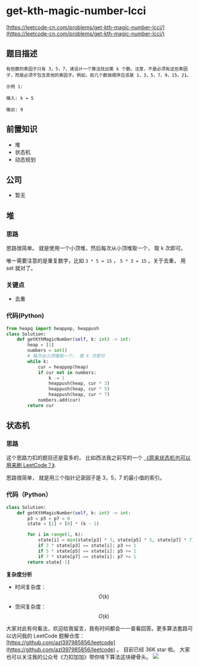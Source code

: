 # get-kth-magic-number-lcci

[https://leetcode-cn.com/problems/get-kth-magic-number-lcci/](https://leetcode-cn.com/problems/get-kth-magic-number-lcci/)

## 题目描述

```text
有些数的素因子只有 3，5，7，请设计一个算法找出第 k 个数。注意，不是必须有这些素因子，而是必须不包含其他的素因子。例如，前几个数按顺序应该是 1，3，5，7，9，15，21。

示例 1:

输入: k = 5

输出: 9
```

## 前置知识

* 堆
* 状态机
* 动态规划

## 公司

* 暂无

## 堆

### 思路

思路很简单。 就是使用一个小顶堆，然后每次从小顶堆取一个， 取 k 次即可。

唯一需要注意的是重复数字，比如 `3 * 5 = 15` ， `5 * 3 = 15` 。关于去重， 用 set 就对了。

### 关键点

* 去重

### 代码\(Python\)

```python
from heapq import heappop, heappush
class Solution:
    def getKthMagicNumber(self, k: int) -> int:
        heap = [1]
        numbers = set()
        # 每次从小顶堆取一个， 取 k 次即可
        while k:
            cur = heappop(heap)
            if cur not in numbers:
                k -= 1
                heappush(heap, cur * 3)
                heappush(heap, cur * 5)
                heappush(heap, cur * 7)
            numbers.add(cur)
        return cur
```

## 状态机

### 思路

这个思路力扣的题目还是蛮多的， 比如西法我之前写的一个 [《原来状态机也可以用来刷 LeetCode？》](https://lucifer.ren/blog/2020/01/12/1262.greatest-sum-divisible-by-three/).

思路很简单， 就是用三个指针记录因子是 3，5，7 的最小值的索引。

### 代码（Python）

```python
class Solution:
    def getKthMagicNumber(self, k: int) -> int:
        p3 = p5 = p7 = 0
        state = [1] + [0] * (k - 1)

        for i in range(1, k):
            state[i] = min(state[p3] * 3, state[p5] * 5, state[p7] * 7)
            if 3 * state[p3] == state[i]: p3 += 1
            if 5 * state[p5] == state[i]: p5 += 1
            if 7 * state[p7] == state[i]: p7 += 1
        return state[-1]
```

**复杂度分析**

* 时间复杂度：$$O(k)$$
* 空间复杂度：$$O(k)$$

大家对此有何看法，欢迎给我留言，我有时间都会一一查看回答。更多算法套路可以访问我的 LeetCode 题解仓库：[https://github.com/azl397985856/leetcode](https://github.com/azl397985856/leetcode) 。 目前已经 36K star 啦。 大家也可以关注我的公众号《力扣加加》带你啃下算法这块硬骨头。 ![](https://tva1.sinaimg.cn/large/007S8ZIlly1gfcuzagjalj30p00dwabs.jpg)

